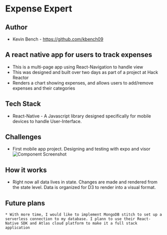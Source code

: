 # Expense Expert
## Author
   * Kevin Bench - https://github.com/kbench09
## A react native app for users to track expenses 
   * This is a multi-page app using React-Navigation to handle view
   * This was designed and built over two days as part of a project at Hack Reactor
   * Renders a chart showing expenses, and allows users to add/remove expenses and their categories
## Tech Stack
   * React-Native - A Javascript library designed specifically for mobile devices to handle User-Interface.
## Challenges
   * First mobile app project. Designing and testing with expo and visor
 ![Component Screenshot](https://kbench09git.s3.us-east-2.amazonaws.com/Screen+Shot+2019-07-19+at+4.15.24+PM.png)
## How it works
   * Right now all data lives in state. Changes are made and rendered from the state level. Data is organized for D3 to render into a visual format.
## Future plans
    * With more time, I would like to implement MongoDB stitch to set up a serverless connection to my database. I plann to use their React-Native SDK and Atlas cloud platform to make it a full stack application
